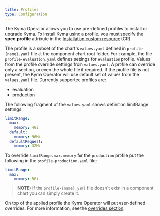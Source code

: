 ```yaml
---
title: Profiles
type: Configuration
---
```


The Kyma Operator allows you to use pre-defined profiles to install or upgrade Kyma. To install Kyma using a profile, you must specify the **spec.profile** attribute in the [Installation custom resource](#custom-resource-installation) (CR).

The profile is a subset of the chart's `values.yaml` defined in `profile-{name}.yaml` file at the component chart root folder.  For example, the file `profile-evaluation.yaml` defines settings for `evaluation` profile. Values from the profile override settings from `values.yaml`. A profile can override only a section, or even the whole file if required. If the profile file is not present, the Kyma Operator will use default set of values from the `values.yaml` file.
Currently supported profiles are: 
- evaluation
- production

The following fragment of the `values.yaml` shows definition limitRange settings:

```yaml
limitRange:
  max:
    memory: 4Gi
  default:
    memory: 96Mi
  defaultRequest:
    memory: 32Mi
```

To override `limitRange.max.memory` for the `production` profile put the following in the `profile-production.yaml` file: 

```yaml
limitRange:
  max:
    memory: 5Gi
```

>**NOTE:** If the `profile-{name}.yaml` file doesn't exist in a component chart you can simply create it.

On top of the applied profile the Kyma Operator will put user-defined overrides. For more information, see the [overrides section](#configuration-helm-overrides-for-kyma-installation).

